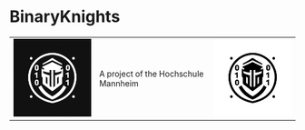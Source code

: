 # BinaryKnights
<table>
  <tr>
    <td style="width:30%;"><img src="pictures/logoBlack.png" style="width:100%;"></td>
    <td>A project of the Hochschule Mannheim</td>
    <td style="width:30%;"><img src="pictures/logoWhite.png" style="width:100%;"></td>
  </tr>
</table>
 

